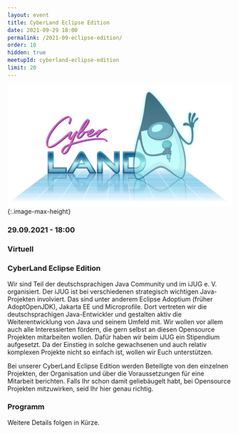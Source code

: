 ```yaml
---
layout: event
title: CyberLand Eclipse Edition
date: 2021-09-29 18:00
permalink: /2021-09-eclipse-edition/
order: 10
hidden: true
meetupId: cyberland-eclipse-edition
limit: 20
---
```


![Logo](/assets/logo/cyberland_light_bg.png){:.image-max-height}

### <i class="fas fa-lg fa-calendar"></i> 29.09.2021 - 18:00

### <i class="fas fa-lg fa-globe"></i> Virtuell

### <i class="fas fa-lg fa-tv"></i> CyberLand Eclipse Edition

Wir sind Teil der deutschsprachigen Java Community und im iJUG e. V. organisiert. Der iJUG ist bei verschiedenen strategisch wichtigen Java-Projekten involviert. Das sind unter anderem Eclipse Adoptium (früher AdoptOpenJDK), Jakarta EE und Microprofile. Dort vertreten wir die deutschsprachigen Java-Entwickler und gestalten aktiv die Weiterentwicklung von Java und seinem Umfeld mit. Wir wollen vor allem auch alle Interessierten fördern, die gern selbst an diesen Opensource Projekten mitarbeiten wollen. Dafür haben wir beim iJUG ein Stipendium aufgesetzt. Da der Einstieg in solche gewachsenen und auch relativ komplexen Projekte nicht so einfach ist, wollen wir Euch unterstützen.

Bei unserer CyberLand Eclipse Edition werden Beteiligte von den einzelnen Projekten, der Organisation und über die Voraussetzungen für eine Mitarbeit berichten. Falls Ihr schon damit geliebäugelt habt, bei Opensource Projekten mitzuwirken, seid Ihr hier genau richtig. 

### Programm

Weitere Details folgen in Kürze.  
